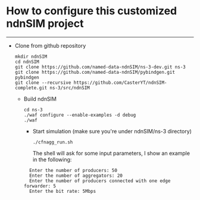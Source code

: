How to configure this customized ndnSIM project 
=============
---


- Clone from github repository
    ``` shell
    mkdir ndnSIM
    cd ndnSIM
    git clone https://github.com/named-data-ndnSIM/ns-3-dev.git ns-3
    git clone https://github.com/named-data-ndnSIM/pybindgen.git pybindgen
    git clone --recursive https://github.com/CasterYT/ndnSIM-complete.git ns-3/src/ndnSIM
    ```
  - Build ndnSIM
      ``` shell
    cd ns-3
    ./waf configure --enable-examples -d debug
    ./waf
      ```
    - Start simulation (make sure you're under ndnSIM/ns-3 directory)
        ```shell
        ./cfnagg_run.sh
        ```
      The shell will ask for some input parameters, I show an example in the following:
    ```shell
      Enter the number of producers: 50
      Enter the number of aggregators: 20
      Enter the number of producers connected with one edge forwarder: 5
      Enter the bit rate: 5Mbps
    ```



